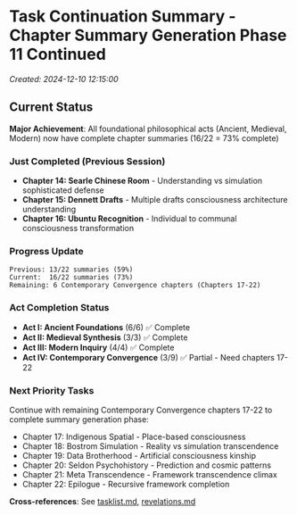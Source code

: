 # Task Continuation Summary - Chapter Summary Generation Phase 11 Continued
*Created: 2024-12-10 12:15:00*

## Current Status
**Major Achievement**: All foundational philosophical acts (Ancient, Medieval, Modern) now have complete chapter summaries (16/22 = 73% complete)

### Just Completed (Previous Session)
- **Chapter 14: Searle Chinese Room** - Understanding vs simulation sophisticated defense
- **Chapter 15: Dennett Drafts** - Multiple drafts consciousness architecture understanding  
- **Chapter 16: Ubuntu Recognition** - Individual to communal consciousness transformation

### Progress Update
```
Previous: 13/22 summaries (59%) 
Current:  16/22 summaries (73%)
Remaining: 6 Contemporary Convergence chapters (Chapters 17-22)
```

### Act Completion Status
- **Act I: Ancient Foundations** (6/6) ✅ Complete
- **Act II: Medieval Synthesis** (3/3) ✅ Complete  
- **Act III: Modern Inquiry** (4/4) ✅ Complete
- **Act IV: Contemporary Convergence** (3/9) ✅ Partial - Need chapters 17-22

### Next Priority Tasks
Continue with remaining Contemporary Convergence chapters 17-22 to complete summary generation phase:
- Chapter 17: Indigenous Spatial - Place-based consciousness
- Chapter 18: Bostrom Simulation - Reality vs simulation transcendence
- Chapter 19: Data Brotherhood - Artificial consciousness kinship
- Chapter 20: Seldon Psychohistory - Prediction and cosmic patterns
- Chapter 21: Meta Transcendence - Framework transcendence climax
- Chapter 22: Epilogue - Recursive framework completion

**Cross-references**: See [tasklist.md](../tasklist.md), [revelations.md](../revelations.md)
